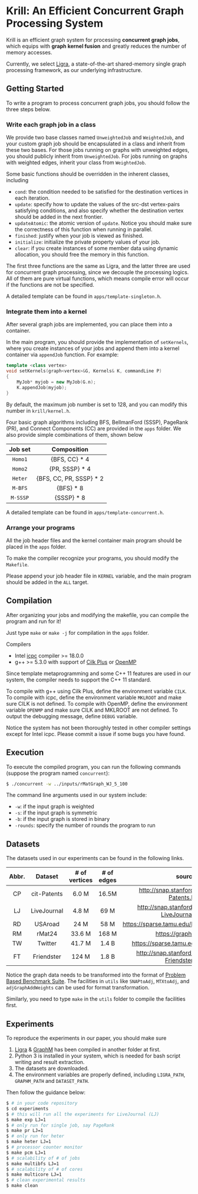 Krill: An Efficient Concurrent Graph Processing System
======================

Krill is an efficient graph system for processing **concurrent graph jobs**, which equips with **graph kernel fusion** and greatly reduces the number of memory accesses.

Currently, we select [Ligra](https://github.com/jshun/ligra), a state-of-the-art shared-memory single graph processing framework, as our underlying infrastructure.

## Getting Started

To write a program to process concurrent graph jobs, you should follow the three steps below.

### Write each graph job in a class
We provide two base classes named `UnweightedJob` and `WeightedJob`, and your custom graph job should be encapsulated in a class and inherit from these two bases.
For those jobs running on graphs with unweighted edges, you should publicly inherit from `UnweightedJob`.
For jobs running on graphs with weighted edges, inherit your class from `WeightedJob`.

Some basic functions should be overridden in the inherent classes, including
* `cond`: the condition needed to be satisfied for the destination vertices in each iteration.
* `update`: specify how to update the values of the src-dst vertex-pairs satisfying conditions, and also specify whether the destination vertex should be added in the next frontier.
* `updateAtomic`: the atomic version of `update`. Notice you should make sure the correctness of this function when running in parallel.
* `finished`: justify when your job is viewed as finished.
* `initialize`: initialize the private property values of your job.
* `clear`: if you create instances of some member data using dynamic allocation, you should free the memory in this function.

The first three functions are the same as Ligra, and the latter three are used for concurrent graph processing, since we decouple the processing logics.
All of them are pure virtual functions, which means compile error will occur if the functions are not be specified.

A detailed template can be found in `apps/template-singleton.h`.

### Integrate them into a kernel
After several graph jobs are implemented, you can place them into a container.

In the main program, you should provide the implementation of `setKernels`, where you create instances of your jobs and append them into a kernel container via `appendJob` function. For example:

```cpp
template <class vertex>
void setKernels(graph<vertex>&G, Kernels& K, commandLine P)
{
	MyJob* myjob = new MyJob(G.n);
	K.appendJob(myjob);
}
```

By default, the maximum job number is set to 128, and you can modify this number in `krill/kernel.h`.

Four basic graph algorithms including BFS, BellmanFord (SSSP), PageRank (PR), and Connect Components (CC) are provided in the `apps` folder.
We also provide simple combinations of them, shown below

| Job set | Composition |
| :---: | :---: |
| `Homo1` | {BFS, CC} * 4 |
| `Homo2` | {PR, SSSP} * 4 |
| `Heter` | {BFS, CC, PR, SSSP} * 2 |
| `M-BFS` | {BFS} * 8 |
| `M-SSSP` | {SSSP} * 8 |

A detailed template can be found in `apps/template-concurrent.h`.

### Arrange your programs
All the job header files and the kernel container main program should be placed in the `apps` folder.

To make the compiler recognize your programs, you should modify the `Makefile`.

Please append your job header file in `KERNEL` variable, and the main program should be added in the `ALL` target.

## Compilation

After organizing your jobs and modifying the makefile, you can compile the program and run for it!

Just type `make` or `make -j` for compilation in the `apps` folder.

Compilers
* Intel [icpc](https://software.intel.com/en-us/c-compilers) compiler >= 18.0.0
* g++ >= 5.3.0 with support of [Cilk Plus](https://www.cilkplus.org/) or [OpenMP](https://www.openmp.org/)

Since template metaprogramming and some C++ 11 features are used in our system, the compiler needs to support the C++ 11 standard.

To compile with g++ using Cilk Plus, define the environment variable `CILK`. To compile with icpc, define the environment variable `MKLROOT` and make sure CILK is not defined. To compile with OpenMP, define the environment variable `OPENMP` and make sure CILK and MKLROOT are not defined. To output the debugging message, define `DEBUG` variable.

Notice the system has not been thoroughly tested in other compiler settings except for Intel icpc. Please commit a issue if some bugs you have found.

## Execution

To execute the compiled program, you can run the following commands (suppose the program named `concurrent`):

```bash
$ ./concurrent -w ../inputs/rMatGraph_WJ_5_100
```

The command line arguments used in our system include:
* `-w`: if the input graph is weighted
* `-s`: if the input graph is symmetric
* `-b`: if the input graph is stored in binary
* `-rounds`: specify the number of rounds the program to run

## Datasets

The datasets used in our experiments can be found in the following links.

| Abbr. | Dataset | # of vertices | # of edges | source |
| :---: | :---:   | :---:         | :---:      | :---:  |
| CP | cit-Patents | 6.0 M         | 16.5M      | http://snap.stanford.edu/data/cit-Patents.html |
| LJ | LiveJournal | 4.8 M         | 69 M       | http://snap.stanford.edu/data/soc-LiveJournal1.html |
| RD | USAroad     | 24 M          | 58 M       | https://sparse.tamu.edu/DIMACS10/road_usa |
| RM | rMat24      | 33.6 M        | 168 M      | https://graph500.org/ |
| TW | Twitter     | 41.7 M        | 1.4 B      | https://sparse.tamu.edu/SNAP/twitter7 |
| FT | Friendster  | 124 M         | 1.8 B      | http://snap.stanford.edu/data/com-Friendster.html |

Notice the graph data needs to be transformed into the format of [Problem Based Benchmark Suite](http://www.cs.cmu.edu/~pbbs/benchmarks/graphIO.html). The facilities in `utils` like `SNAPtoAdj`, `MTXtoAdj`, and `adjGraphAddWeights` can be used for format transformation.

Similarly, you need to type `make` in the `utils` folder to compile the facilities first.

## Experiments

To reproduce the experiments in our paper, you should make sure
1. [Ligra](https://github.com/jshun/ligra) & [GraphM](https://github.com/chhzh123/GraphM) has been compiled in another folder at first.
2. Python 3 is installed in your system, which is needed for bash script writing and result extraction.
3. The datasets are downloaded.
4. The environment variables are properly defined, including `LIGRA_PATH`, `GRAPHM_PATH` and `DATASET_PATH`.

Then follow the guidance below:

```bash
$ # in your code repository
$ cd experiments
$ # this will run all the experiments for LiveJournal (LJ)
$ make exp LJ=1
$ # only run for single job, say PageRank
$ make pr LJ=1
$ # only run for heter
$ make heter LJ=1
$ # processor counter monitor
$ make pcm LJ=1
$ # scalability of # of jobs
$ make multibfs LJ=1
$ # scalability of # of cores
$ make multicore LJ=1
$ # clean experimental results
$ make clean
```
